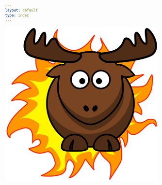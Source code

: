 ```yaml
---
layout: default
type: index
---
```

<div style="margin: auto;">
<img src="elklipse.svg" alt="elklipse" />
</div>
